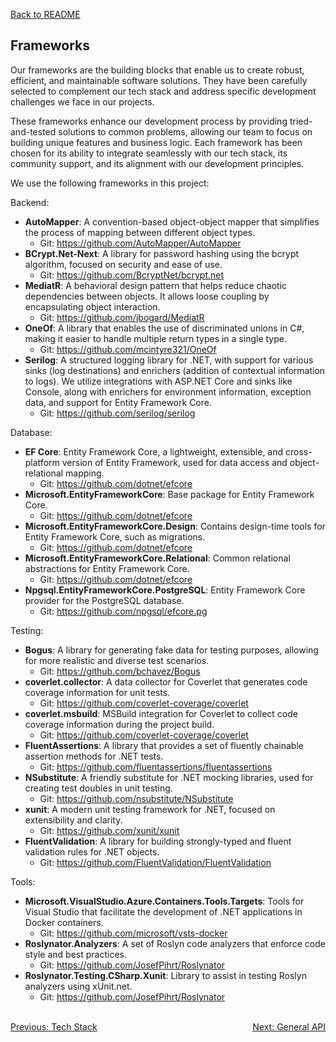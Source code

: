 [Back to README](../README.md)

## Frameworks
Our frameworks are the building blocks that enable us to create robust, efficient, and maintainable software solutions. They have been carefully selected to complement our tech stack and address specific development challenges we face in our projects.

These frameworks enhance our development process by providing tried-and-tested solutions to common problems, allowing our team to focus on building unique features and business logic. Each framework has been chosen for its ability to integrate seamlessly with our tech stack, its community support, and its alignment with our development principles.

We use the following frameworks in this project:

Backend:
- **AutoMapper**: A convention-based object-object mapper that simplifies the process of mapping between different object types.
  - Git: https://github.com/AutoMapper/AutoMapper
- **BCrypt.Net-Next**: A library for password hashing using the bcrypt algorithm, focused on security and ease of use.
  - Git: https://github.com/BcryptNet/bcrypt.net
- **MediatR**: A behavioral design pattern that helps reduce chaotic dependencies between objects. It allows loose coupling by encapsulating object interaction.
  - Git: https://github.com/jbogard/MediatR
- **OneOf**: A library that enables the use of discriminated unions in C#, making it easier to handle multiple return types in a single type.
  - Git: https://github.com/mcintyre321/OneOf
- **Serilog**: A structured logging library for .NET, with support for various sinks (log destinations) and enrichers (addition of contextual information to logs). We utilize integrations with ASP.NET Core and sinks like Console, along with enrichers for environment information, exception data, and support for Entity Framework Core.
  - Git: https://github.com/serilog/serilog

Database:
- **EF Core**: Entity Framework Core, a lightweight, extensible, and cross-platform version of Entity Framework, used for data access and object-relational mapping.
  - Git: https://github.com/dotnet/efcore
- **Microsoft.EntityFrameworkCore**: Base package for Entity Framework Core.
  - Git: https://github.com/dotnet/efcore
- **Microsoft.EntityFrameworkCore.Design**: Contains design-time tools for Entity Framework Core, such as migrations.
  - Git: https://github.com/dotnet/efcore
- **Microsoft.EntityFrameworkCore.Relational**: Common relational abstractions for Entity Framework Core.
  - Git: https://github.com/dotnet/efcore
- **Npgsql.EntityFrameworkCore.PostgreSQL**: Entity Framework Core provider for the PostgreSQL database.
  - Git: https://github.com/npgsql/efcore.pg

Testing:
- **Bogus**: A library for generating fake data for testing purposes, allowing for more realistic and diverse test scenarios.
  - Git: https://github.com/bchavez/Bogus
- **coverlet.collector**: A data collector for Coverlet that generates code coverage information for unit tests.
  - Git: https://github.com/coverlet-coverage/coverlet
- **coverlet.msbuild**: MSBuild integration for Coverlet to collect code coverage information during the project build.
  - Git: https://github.com/coverlet-coverage/coverlet
- **FluentAssertions**: A library that provides a set of fluently chainable assertion methods for .NET tests.
  - Git: https://github.com/fluentassertions/fluentassertions
- **NSubstitute**: A friendly substitute for .NET mocking libraries, used for creating test doubles in unit testing.
  - Git: https://github.com/nsubstitute/NSubstitute
- **xunit**: A modern unit testing framework for .NET, focused on extensibility and clarity.
  - Git: https://github.com/xunit/xunit
- **FluentValidation**: A library for building strongly-typed and fluent validation rules for .NET objects.
  - Git: https://github.com/FluentValidation/FluentValidation

Tools:
- **Microsoft.VisualStudio.Azure.Containers.Tools.Targets**: Tools for Visual Studio that facilitate the development of .NET applications in Docker containers.
  - Git: https://github.com/microsoft/vsts-docker
- **Roslynator.Analyzers**: A set of Roslyn code analyzers that enforce code style and best practices.
  - Git: https://github.com/JosefPihrt/Roslynator
- **Roslynator.Testing.CSharp.Xunit**: Library to assist in testing Roslyn analyzers using xUnit.net.
  - Git: https://github.com/JosefPihrt/Roslynator

<br>
<div style="display: flex; justify-content: space-between;">
  <a href="./tech-stack.md">Previous: Tech Stack</a>
  <a href="./general-api.md">Next: General API</a>
</div>